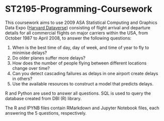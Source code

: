 # ST2195-Programming-Coursework

This coursework aims to use 2009 ASA Statistical Computing and Graphics Data Expo ([Harvard Dataverse](https://doi.org/10.7910/DVN/HG7NV7)) consisting of flight arrival and departure details for all commercial flights on major carriers within the USA, from October 1987 to April 2008, to answer the following questions:

1. When is the best time of day, day of week, and time of year to fly to minimise delays?
2. Do older planes suffer more delays?
3. How does the number of people flying between different locations change over time?
4. Can you detect cascading failures as delays in one airport create delays in others?
5. Use the available resources to construct a model that predicts delays.

R and Python are used to answer all questions. SQL is used to query the database created from DBI (R) library. 

The R and IPYNB files contain RMarkdown and Jupyter Notebook files, each answering the 5 questions, respectively.
